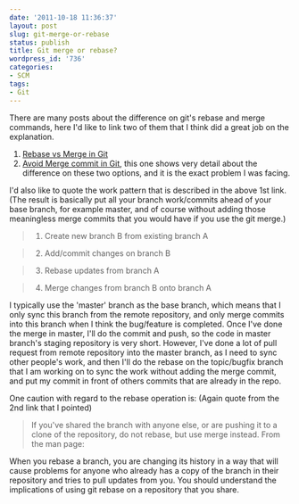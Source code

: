 ```yaml
---
date: '2011-10-18 11:36:37'
layout: post
slug: git-merge-or-rebase
status: publish
title: Git merge or rebase?
wordpress_id: '736'
categories:
- SCM
tags:
- Git
---
```


There are many posts about the difference on git's rebase and merge commands, here I'd like to link two of them that I think did a great job on the explanation.

1. [Rebase vs Merge in Git](http://gitguru.com/2009/02/03/rebase-v-merge-in-git/)
2. [Avoid Merge commit in Git](http://www.kerrybuckley.org/2008/06/18/avoiding-merge-commits-in-git/), this one shows very detail about the difference on these two options, and it is the exact problem I was facing.

I'd also like to quote the work pattern that is described in the above 1st link. (The result is basically put all your branch work/commits ahead of your base branch, for example master, and of course without adding those meaningless merge commits that you would have if you use the git merge.)


> 

> 
> 
	
>   1. Create new branch B from existing branch A
> 
	
>   2. Add/commit changes on branch B
> 
	
>   3. Rebase updates from branch A
> 
	
>   4. Merge changes from branch B onto branch A
> 




I typically use the 'master' branch as the base branch, which means that I only sync this branch from the remote repository, and only merge commits into this branch when I think the bug/feature is completed. Once I've  done the merge in master, I'll do the commit and push, so the code in master branch's staging repository is very short. However, I've done a lot of pull request from remote repository into the master branch, as I need to sync other people's work, and then I'll do the rebase on the topic/bugfix branch that I am working on to sync the work without adding the merge commit, and put my commit in front of others commits that are already in the repo.

One caution with regard to the rebase operation is: (Again quote from the 2nd link that I pointed)


> If you've shared the branch with anyone else, or are pushing it to a clone of the repository, do not rebase, but use merge instead. From the man page:

When you rebase a branch, you are changing its history in a way that will cause problems for anyone who already has a copy of the branch in their repository and tries to pull updates from you. You should understand the implications of using git rebase on a repository that you share.




